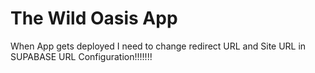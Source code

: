 # The Wild Oasis App

When App gets deployed I need to change redirect URL and Site URL in SUPABASE URL Configuration!!!!!!!

